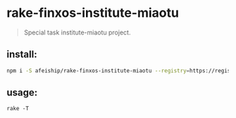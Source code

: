 # rake-finxos-institute-miaotu
> Special task institute-miaotu project.

## install:
```bash
npm i -S afeiship/rake-finxos-institute-miaotu --registry=https://registry.npm.taobao.org
```

## usage:
~~~
rake -T
~~~
